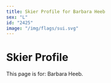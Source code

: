 ```yaml
---
title: Skier Profile for Barbara Heeb
sex: "L"
id: "2425"
image: "/img/flags/sui.svg" 
---
```


# Skier Profile

This page is for: Barbara Heeb.
    